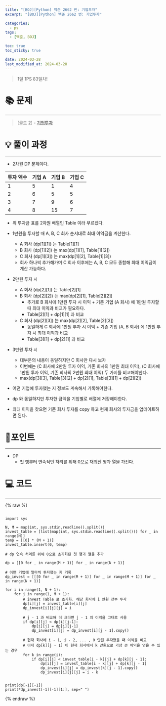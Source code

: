 ```yaml
---
title: "[BOJ][Python] 백준 2662 번: 기업투자"
excerpt: "[BOJ][Python] 백준 2662 번: 기업투자"

categories:
  - ps
tags:
  - [백준, BOJ]

toc: true
toc_sticky: true

date: 2024-03-28
last_modified_at: 2024-03-28
---
```


> 1일 1PS 83일차!

# 📚 문제

---

> [골드 2] -
> [기업투자](https://www.acmicpc.net/problem/2662)

# 💡 풀이 과정

---

- 2차원 DP 문제이다.

| 투자 액수 | 기업 A | 기업 B | 기업 C |
|----------|--------|--------|--------|
|    1     |   5    |   1    |   4  |
|    2     |   6    |   5    |   5  |
|    3     |   7    |   9    |   6  |
|    4     |   8    |   15   |   7  |

- 위 투자금 표를 2차원 배열인 Table 이라 부르겠다.
- 1만원을 투자할 때 A, B, C 회사 순서대로 최대 이익금을 계산한다.
  - A 회사 (dp[1][1]) 는 Table[1][1]
  - B 회사 (dp[1][2]) 는 max(dp[1][1], Table[1][2])
  - C 회사 (dp[1][3]) 는 max(dp[1][2], Table[1][3])
  - 회사 하나씩 추가해가며 C 회사 이후에는 A, B, C 모두 종합해 최대 이익금이 계산 가능하다.
- 2만원 투자 시
  - A 회사 (dp[2][1]) 는 Table[2][1]
  - B 회사 (dp[2][2]) 는 max(dp[2][1], Table[2][2])
    - 추가로 B 회사에 1만원 투자 시 이익 + 기존 기업 (A 회사) 에 1만원 투자할 때 최대 이익과 비교가 필요하다.
    - Table[2][1] + dp[1][1] 과 비교
  - C 회사 (dp[2][3]) 는 max(dp[2][2], Table[2][3])
    - 동일하게 C 회사에 1만원 투자 시 이익 + 기존 기업 (A, B 회사) 에 1만원 투자 시 최대 이익과 비교
    - Table[3][1] + dp[2][1] 과 비교

- 3만원 투자 시
  - 대부분의 내용이 동일하지만 C 회사만 다시 보자
  - 이번에는 (C 회사에 2만원 투자 이익, 기존 회사의 1만원 최대 이익), (C 회사에 1만원 투자 이익, 기존 회사의 2만원 최대 이익) 두 가지를 비교해야한다.
  - max(dp[3][3], Table[3][2] + dp[2][1], Table[3][1] + dp[2][2])

- 어떤 기업에 투자했는 지 정보도 계속해서 기록해야한다.
- dp 와 동일하지만 투자한 금액을 기업별로 배열에 저장해야한다. 
- 최대 이익을 찾으면 기존 회사 투자를 copy 하고 현재 회사의 투자금을 업데이트하면 된다.

# 📌포인트

---

- DP
  - 첫 행부터 연속적인 처리를 위해 0으로 채워진 행과 열을 가진다.

# 💻 코드

---

{% raw %}

```

import sys

N, M = map(int, sys.stdin.readline().split())
invest_table = [list(map(int, sys.stdin.readline().split())) for _ in range(N)]
temp = [[0] * (M + 1)]
invest_table.insert(0, temp)

# dp 연속 처리를 위해 0으로 초기화된 첫 행과 열을 추가

dp = [[0 for _ in range(M + 1)] for _ in range(N + 1)]

# 어떤 기업에 얼마씩 투자했는 지 기록
dp_invest = [[[0 for _ in range(M + 1)] for _ in range(M + 1)] for _ in range(N + 1)]

for i in range(1, N + 1):
    for j in range(1, M + 1):
        # invest Table 로 초기화. 해당 회사에 i 만원 전부 투자
        dp[i][j] = invest_table[i][j]
        dp_invest[i][j][j] = i

        # j - 1 과 비교해 더 크다면 j - 1 의 이익을 그대로 사용
        if dp[i][j] < dp[i][j-1]:
            dp[i][j] = dp[i][j-1]
            dp_invest[i][j] = dp_invest[i][j - 1].copy()

        # 현재 회사에 i - 1, i - 2, ... , 0 만원 투자했을 때 이익을 비교
        # 이때 dp[k][j - 1] 이 현재 회사에서 k 만원으로 가장 큰 이익을 얻을 수 있는 경우
        for k in range(i):
            if dp[i][j] < invest_table[i - k][j] + dp[k][j - 1]:
                dp[i][j] = invest_table[i - k][j] + dp[k][j - 1]
                dp_invest[i][j] = dp_invest[k][j - 1].copy()
                dp_invest[i][j][j] = i - k


print(dp[-1][-1])
print(*dp_invest[-1][-1][1:], sep=" ")

```

{% endraw %}

